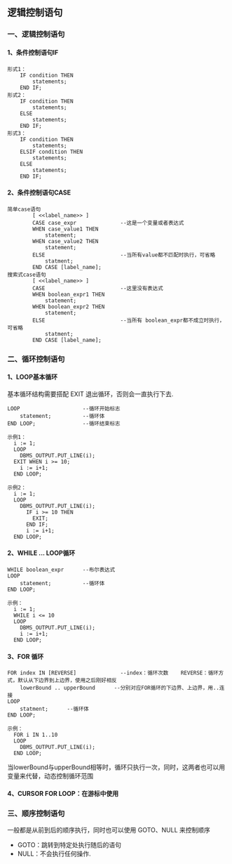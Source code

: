 ## 逻辑控制语句
### 一、逻辑控制语句
#### 1、条件控制语句IF
```
形式1：
    IF condition THEN
        statements;
    END IF;
形式2：
    IF condition THEN
        statements;
    ELSE
        statements;
    END IF;
形式3：
    IF condition THEN
        statements;
    ELSIF condition THEN
        statements;
    ELSE
        statements;
    END IF; 
```

#### 2、条件控制语句CASE
```
简单case语句
        [ <<label_name>> ]
        CASE case_expr              --这是一个变量或者表达式
        WHEN case_value1 THEN
            statement;
        WHEN case_value2 THEN
            statement;
        ELSE                        --当所有value都不匹配时执行，可省略
            statment;
        END CASE [label_name];
搜索式case语句
        [ <<label_name>> ]
        CASE                        --这里没有表达式
        WHEN boolean_expr1 THEN
            statement;
        WHEN boolean_expr2 THEN
            statement;
        ELSE                        --当所有 boolean_expr都不成立时执行，可省略
            statment;
        END CASE [label_name];  
```



### 二、循环控制语句
#### 1、LOOP基本循环
基本循环结构需要搭配 EXIT 退出循环，否则会一直执行下去.
```
LOOP                    --循环开始标志
    statement;          --循环体
END LOOP;               --循环结束标志

示例1：
  i := 1;
  LOOP
    DBMS_OUTPUT.PUT_LINE(i);
  EXIT WHEN i >= 10;
    i := i+1;
  END LOOP;
  
示例2：
  i := 1;
  LOOP
    DBMS_OUTPUT.PUT_LINE(i);
      IF i >= 10 THEN
        EXIT;
      END IF;
      i := i+1;
  END LOOP;
```


#### 2、WHILE ... LOOP循环
```
WHILE boolean_expr      --布尔表达式
LOOP
    statement;          --循环体
END LOOP;

示例：
  i := 1;
  WHILE i <= 10
  LOOP
    DBMS_OUTPUT.PUT_LINE(i);
    i := i+1;
  END LOOP;
```


#### 3、FOR 循环
```
FOR index IN [REVERSE]              --index：循环次数    REVERSE：循环方式，默认从下边界到上边界，使用之后刚好相反
    lowerBound .. upperBound      --分别对应FOR循环的下边界、上边界，用..连接
LOOP                
    statment;      --循环体
END LOOP;       

示例：
  FOR i IN 1..10
  LOOP
    DBMS_OUTPUT.PUT_LINE(i);
  END LOOP;
```
当lowerBound与upperBound相等时，循环只执行一次，同时，这两者也可以用变量来代替，动态控制循环范围


#### 4、CURSOR FOR LOOP：在游标中使用

### 三、顺序控制语句
一般都是从前到后的顺序执行，同时也可以使用 GOTO、NULL 来控制顺序
* GOTO：跳转到特定处执行随后的语句
* NULL：不会执行任何操作.

